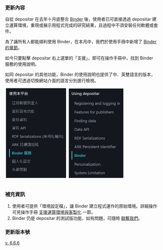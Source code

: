 ### 更新內容
自從 depositar 在去年十月底整合 [Binder](https://binder.depositar.io/) 後，使用者已可直接透過 depositar 建立運算環境，重現或展示用程式完成的研究結果，且過程中不須安裝任何軟體或套件。

為了讓所有人都能順利使用 Binder，在本月中，我們於使用手冊中新增了 [Binder 的章節](https://docs.depositar.io/zh-tw/6.6.6/user-guide/binder.html#)。

如今只要點擊 depositar 右上選單的「支援」，即可在操作手冊中，找到 Binder 服務的使用說明。

如同 depositar 的其他功能，Binder 的使用說明也提供了中、英雙語言的版本，使用者可透過切換網站介面的語言分別進行檢視。

<div class="row" style="margin-bottom:35px;">
  <div class="col-8"> <img src="/assets/img/news/2024-05-24_Binder-menu.jpg" alt="binder-zh" height="300px">
<img src="/assets/img/news/2024-05-24_Binder-menu-en.jpg" alt="binder-en" height="300px"></div>       
</div>


### 補充資訊
1. 使用者可提供「環境設定檔」，讓 Binder 建立程式運作的原始環境。詳細操作可見操作手冊 [支援運算環境與客製化](https://docs.depositar.io/zh-tw/6.6.6/user-guide/binder.html#id6) 一節。
2. Binder 仍是 depositar 的測試版功能，如有問題，可隨時 [聯繫我們](mailto:data.contact@depositar.io)。

### 更新版本號
[v. 6.6.6](https://docs.depositar.io/en/stable/changelog.html)
